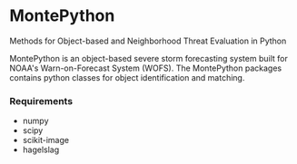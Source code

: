 # MontePython
Methods for Object-based and Neighborhood Threat Evaluation in Python

MontePython is an object-based severe storm forecasting system built for NOAA's Warn-on-Forecast System (WOFS). The MontePython packages contains python classes for object identification and matching. 

### Requirements
- numpy 
- scipy
- scikit-image
- hagelslag
